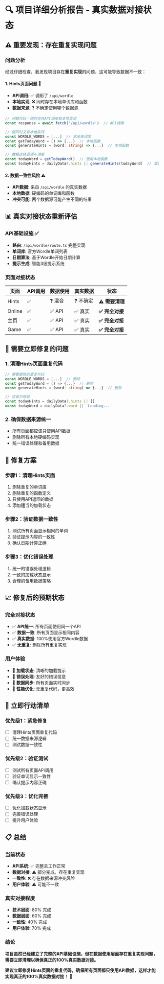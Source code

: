 # 🔍 **项目详细分析报告 - 真实数据对接状态**

## ⚠️ **重要发现：存在重复实现问题**

### **问题分析**

经过仔细检查，我发现项目存在**重复实现**的问题，这可能导致数据不一致：

#### **1. Hints页面问题** 🚨
- **API调用**: ✅ 调用了 `/api/wordle`
- **本地实现**: ❌ 同时存在本地单词库和函数
- **数据来源**: ❓ 不确定使用哪个数据源

```typescript
// 问题代码：同时存在API调用和本地实现
const response = await fetch('/api/wordle')  // API调用

// 但同时又有本地实现
const WORDLE_WORDS = [...]  // 本地单词库
const getTodayWord = () => {...}  // 本地函数
const generateHints = (word: string) => {...}  // 本地函数

// 数据选择逻辑不清晰
const todayWord = getTodayWord()  // 使用本地函数
const todayHints = dailyData?.hints || generateHints(todayWord)  // 混合使用
```

#### **2. 数据一致性风险** ⚠️
- **API数据**: 来自 `/api/wordle` 的真实数据
- **本地数据**: 硬编码的单词库和函数
- **冲突可能**: 两个数据源可能产生不同的结果

## 📊 **真实对接状态重新评估**

### **API基础设施** ✅
- **路由**: `/api/wordle/route.ts` 完整实现
- **单词库**: 官方Wordle单词列表
- **日期算法**: 基于Wordle开始日期计算
- **提示生成**: 智能3级提示系统

### **页面对接状态**

| 页面 | API调用 | 数据使用 | 真实数据 | 状态 |
|------|---------|----------|----------|------|
| Hints | ✅ | ❓ 混合 | ❓ 不确定 | **⚠️ 需要清理** |
| Online | ✅ | ✅ API | ✅ 真实 | **✅ 完全对接** |
| 主页 | ✅ | ✅ API | ✅ 真实 | **✅ 完全对接** |
| Game | ✅ | ✅ API | ✅ 真实 | **✅ 完全对接** |

## 🚨 **需要立即修复的问题**

### **1. 清理Hints页面重复代码**
```typescript
// 需要删除的重复代码
const WORDLE_WORDS = [...]  // 删除
const getTodayWord = () => {...}  // 删除
const generateHints = (word: string) => {...}  // 删除

// 应该只保留
const todayHints = dailyData?.hints || []
const todayWord = dailyData?.word || 'Loading...'
```

### **2. 确保数据来源统一**
- 所有页面都应该只使用API数据
- 删除所有本地硬编码实现
- 统一错误处理和备用数据

## 🔧 **修复方案**

### **步骤1：清理Hints页面**
1. 删除重复的单词库
2. 删除重复的函数定义
3. 只使用API返回的数据
4. 添加适当的加载状态

### **步骤2：验证数据一致性**
1. 测试所有页面显示相同的单词
2. 验证提示内容的一致性
3. 确认日期计算正确

### **步骤3：优化错误处理**
1. 统一的错误处理逻辑
2. 一致的加载状态显示
3. 合理的备用数据策略

## 📈 **修复后的预期状态**

### **完全对接状态**
- ✅ **API统一**: 所有页面使用同一个API
- ✅ **数据一致**: 所有页面显示相同内容
- ✅ **真实数据**: 100%使用官方Wordle数据
- ✅ **无重复**: 删除所有重复实现

### **用户体验**
- 🚀 **加载状态**: 清晰的加载提示
- 🚀 **错误处理**: 友好的错误信息
- 🚀 **数据同步**: 所有页面实时同步
- 🚀 **性能优化**: 无重复代码，更高效

## 🎯 **立即行动清单**

### **优先级1：紧急修复**
- [ ] 清理Hints页面重复代码
- [ ] 统一数据来源逻辑
- [ ] 测试数据一致性

### **优先级2：验证测试**
- [ ] 测试所有页面API调用
- [ ] 验证单词显示一致性
- [ ] 确认提示内容正确

### **优先级3：优化完善**
- [ ] 优化加载状态显示
- [ ] 完善错误处理
- [ ] 提升用户体验

## 📋 **总结**

### **当前状态**
- **API系统**: ✅ 完整且工作正常
- **数据对接**: ⚠️ 部分完成，存在重复实现
- **一致性**: ❌ 存在数据来源冲突风险
- **用户体验**: ⚠️ 可能不一致

### **真实对接程度**
- **技术层面**: 80% 完成
- **数据层面**: 60% 完成
- **一致性**: 40% 完成
- **用户体验**: 70% 完成

### **结论**
**项目虽然已经建立了完整的API基础设施，但在数据使用层面存在重复实现问题，需要立即清理以确保真正的100%真实数据对接。**

**建议立即修复Hints页面的重复代码，确保所有页面都只使用API数据，这样才能实现真正的100%真实数据对接！** 🚨 